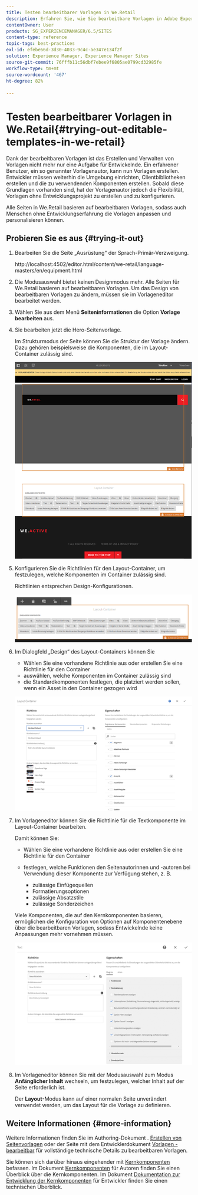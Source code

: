```yaml
---
title: Testen bearbeitbarer Vorlagen in We.Retail
description: Erfahren Sie, wie Sie bearbeitbare Vorlagen in Adobe Experience Manager mit We.Retail ausprobieren.
contentOwner: User
products: SG_EXPERIENCEMANAGER/6.5/SITES
content-type: reference
topic-tags: best-practices
exl-id: efebe66d-3d30-4033-9c4c-ae347e134f2f
solution: Experience Manager, Experience Manager Sites
source-git-commit: 76fffb11c56dbf7ebee9f6805ae0799cd32985fe
workflow-type: tm+mt
source-wordcount: '467'
ht-degree: 82%

---
```


# Testen bearbeitbarer Vorlagen in We.Retail{#trying-out-editable-templates-in-we-retail}

Dank der bearbeitbaren Vorlagen ist das Erstellen und Verwalten von Vorlagen nicht mehr nur eine Aufgabe für Entwickelnde. Ein erfahrener Benutzer, ein so genannter Vorlagenautor, kann nun Vorlagen erstellen. Entwickler müssen weiterhin die Umgebung einrichten, Clientbibliotheken erstellen und die zu verwendenden Komponenten erstellen. Sobald diese Grundlagen vorhanden sind, hat der Vorlagenautor jedoch die Flexibilität, Vorlagen ohne Entwicklungsprojekt zu erstellen und zu konfigurieren.

Alle Seiten in We.Retail basieren auf bearbeitbaren Vorlagen, sodass auch Menschen ohne Entwicklungserfahrung die Vorlagen anpassen und personalisieren können.

## Probieren Sie es aus {#trying-it-out}

1. Bearbeiten Sie die Seite „Ausrüstung“ der Sprach-Primär-Verzweigung.

   http://localhost:4502/editor.html/content/we-retail/language-masters/en/equipment.html

1. Die Modusauswahl bietet keinen Designmodus mehr. Alle Seiten für We.Retail basieren auf bearbeitbaren Vorlagen. Um das Design von bearbeitbaren Vorlagen zu ändern, müssen sie im Vorlageneditor bearbeitet werden.
1. Wählen Sie aus dem Menü **Seiteninformationen** die Option **Vorlage bearbeiten** aus.
1. Sie bearbeiten jetzt die Hero-Seitenvorlage.

   Im Strukturmodus der Seite können Sie die Struktur der Vorlage ändern. Dazu gehören beispielsweise die Komponenten, die im Layout-Container zulässig sind.

   ![chlimage_1-138](assets/chlimage_1-138.png)

1. Konfigurieren Sie die Richtlinien für den Layout-Container, um festzulegen, welche Komponenten im Container zulässig sind.

   Richtlinien entsprechen Design-Konfigurationen.

   ![chlimage_1-139](assets/chlimage_1-139.png)

1. Im Dialogfeld „Design“ des Layout-Containers können Sie

   * Wählen Sie eine vorhandene Richtlinie aus oder erstellen Sie eine Richtlinie für den Container
   * auswählen, welche Komponenten im Container zulässig sind
   * die Standardkomponenten festlegen, die platziert werden sollen, wenn ein Asset in den Container gezogen wird

   ![chlimage_1-140](assets/chlimage_1-140.png)

1. Im Vorlageneditor können Sie die Richtlinie für die Textkomponente im Layout-Container bearbeiten.

   Damit können Sie:

   * Wählen Sie eine vorhandene Richtlinie aus oder erstellen Sie eine Richtlinie für den Container
   * festlegen, welche Funktionen den Seitenautorinnen und -autoren bei Verwendung dieser Komponente zur Verfügung stehen, z. B.

      * zulässige Einfügequellen
      * Formatierungsoptionen
      * zulässige Absatzstile
      * zulässige Sonderzeichen

   Viele Komponenten, die auf den Kernkomponenten basieren, ermöglichen die Konfiguration von Optionen auf Komponentenebene über die bearbeitbaren Vorlagen, sodass Entwickelnde keine Anpassungen mehr vornehmen müssen.

   ![chlimage_1-141](assets/chlimage_1-141.png)

1. Im Vorlageneditor können Sie mit der Modusauswahl zum Modus **Anfänglicher Inhalt** wechseln, um festzulegen, welcher Inhalt auf der Seite erforderlich ist.

   Der **Layout**-Modus kann auf einer normalen Seite unverändert verwendet werden, um das Layout für die Vorlage zu definieren.

## Weitere Informationen {#more-information}

Weitere Informationen finden Sie im Authoring-Dokument . [Erstellen von Seitenvorlagen](/help/sites-authoring/templates.md) oder der Seite mit dem Entwicklerdokument [Vorlagen - bearbeitbar](/help/sites-developing/page-templates-editable.md) für vollständige technische Details zu bearbeitbaren Vorlagen.

Sie können sich darüber hinaus eingehender mit [Kernkomponenten](/help/sites-developing/we-retail-core-components.md) befassen. Im Dokument [Kernkomponenten](https://experienceleague.adobe.com/docs/experience-manager-core-components/using/introduction.html?lang=de) für Autoren finden Sie einen Überblick über die Kernkomponenten. Im Dokument [Dokumentation zur Entwicklung der Kernkomponenten](https://helpx.adobe.com/de/experience-manager/core-components/using/developing.html) für Entwickler finden Sie einen technischen Überblick.

